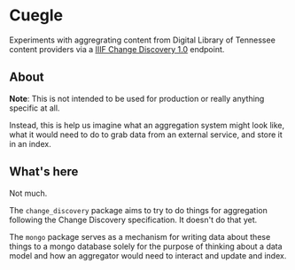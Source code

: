 # Cuegle

Experiments with aggregrating content from Digital Library of Tennessee content providers via a 
[IIIF Change Discovery 1.0](https://iiif.io/api/discovery/1.0/) endpoint.

## About

**Note**: This is not intended to be used for production or really anything specific at all.

Instead, this is help us imagine what an aggregation system might look like, what it would need to do to grab data from 
an external service, and store it in an index.

## What's here

Not much. 

The `change_discovery` package aims to try to do things for aggregation following the Change Discovery 
specification. It doesn't do that yet.

The `mongo` package serves as a mechanism for writing data about these things to a mongo database solely for the purpose
of thinking about a data model and how an aggregator would need to interact and update and index.

